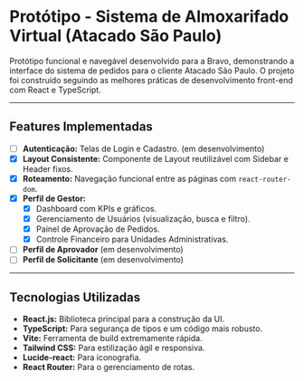 # Protótipo - Sistema de Almoxarifado Virtual (Atacado São Paulo)

Protótipo funcional e navegável desenvolvido para a Bravo, demonstrando a interface do sistema de pedidos para o cliente Atacado São Paulo. O projeto foi construído seguindo as melhores práticas de desenvolvimento front-end com React e TypeScript.

---

## Features Implementadas

- [ ] **Autenticação:** Telas de Login e Cadastro. (em desenvolvimento)
- [x] **Layout Consistente:** Componente de Layout reutilizável com Sidebar e Header fixos.
- [x] **Roteamento:** Navegação funcional entre as páginas com `react-router-dom`.
- [x] **Perfil de Gestor:**
    - [x] Dashboard com KPIs e gráficos.
    - [x] Gerenciamento de Usuários (visualização, busca e filtro).
    - [x] Painel de Aprovação de Pedidos.
    - [x] Controle Financeiro para Unidades Administrativas.
- [ ] **Perfil de Aprovador** (em desenvolvimento)
- [ ] **Perfil de Solicitante** (em desenvolvimento)

---

## Tecnologias Utilizadas

- **React.js:** Biblioteca principal para a construção da UI.
- **TypeScript:** Para segurança de tipos e um código mais robusto.
- **Vite:** Ferramenta de build extremamente rápida.
- **Tailwind CSS:** Para estilização ágil e responsiva.
- **Lucide-react:** Para iconografia.
- **React Router:** Para o gerenciamento de rotas.